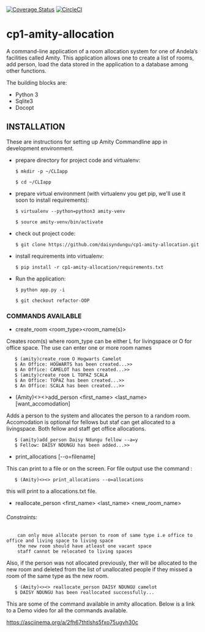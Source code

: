[![Coverage Status](https://coveralls.io/repos/github/daisyndungu/cp1-amity-allocation/badge.svg?branch=refactor-OOP)](https://coveralls.io/github/daisyndungu/cp1-amity-allocation?branch=refactor-OOP)
[![CircleCI](https://circleci.com/gh/daisyndungu/cp1-amity-allocation/tree/refactor-OOP.svg?style=svg)](https://circleci.com/gh/daisyndungu/cp1-amity-allocation/tree/refactor-OOP)
# cp1-amity-allocation
A command-line application of a room allocation system for one of Andela’s facilities called Amity. This application allows one to create a list of rooms, add person, load the data stored in the application to a database among other functions.

The building blocks are:
  * Python 3
  * Sqlite3
  * Docopt

## INSTALLATION
These are instructions for setting up Amity Commandline app in development environment.

* prepare directory for project code and virtualenv:

      $ mkdir -p ~/CLIapp

      $ cd ~/CLIapp
* prepare virtual environment (with virtualenv you get pip, we'll use it soon to install requirements):

      $ virtualenv --python=python3 amity-venv

      $ source amity-venv/bin/activate
* check out project code:

      $ git clone https://github.com/daisyndungu/cp1-amity-allocation.git

* install requirements into virtualenv:

      $ pip install -r cp1-amity-allocation/requirements.txt
      
 * Run the application:

       $ python app.py -i
       
       $ git checkout refactor-OOP
       
 ### COMMANDS AVAILABLE
 * create_room <room_type><room_name(s)>
 
 Creates room(s) where room_type can be either L for livingspace or O for office space. The use can enter one or more room       names
 
       $ (amity)create_room O Hogwarts Camelot
       $ An Office: HOGWARTS has been created...>>
       $ An Office: CAMELOT has been created...>>
       $ (amity)create_room L TOPAZ SCALA
       $ An Office: TOPAZ has been created...>>
       $ An Office: SCALA has been created...>>
 * (Amity)<><>add_person <first_name> <last_name> <position> [want_accomodation]
  
  Adds a person to the system and allocates the person to a random room. Accomodation is optional for fellows but staf can get   allocated to a livingspace. Both fellow and staff get office allocations.
       
       $ (amity)add_person Daisy Ndungu fellow --a=y
       $ Fellow: DAISY NDUNGU has been added...>>
       
 * print_allocations [--o=filename]
 
 This can print to a file or on the screen. For file output use the command :
       
       $ (Amity)<><> print_allocations --o=allocations
     
 this will print to a allocations.txt file.
 
 * reallocate_person <first_name> <last_name> <new_room_name>
 
 ###### Constraints:

        can only move allocate person to room of same type i.e office to office and living space to living space
        the new room should have atleast one vacant space
        staff cannot be relocated to living spaces
  
Also, if the person was not allocated previously, ther will be allocated to the new room and deleted from the list of unallocated people if they missed a room of the same type as the new room.
       
       $ (Amity)<><> reallocate_person DAISY NDUNGU camelot
       $ DAISY NDUNGU has been reallocated successfully...
      
This are some of the command available in amity allocation. Below is a link to a Demo video for all the commands available.

https://asciinema.org/a/2fh67thtlshs5fxo75ugvh30c


